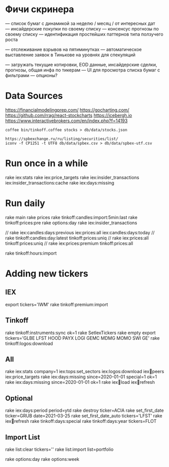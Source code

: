 # Фичи скринера
— список бумаг с динамикой за неделю / месяц / от интересных дат
— инсайдерские покупки по своему списку
— консенсус прогнозы по своему списку
— идентификация простейших паттернов типа ползучего роста

— отслеживание взрывов на пятиминутках
— автоматическое выставление заявок в Тинькове на уровнях для спекуляций

— загружать текущие котировки, EOD данные, инсайдерские сделки, прогнозы, общая инфа по тикерам
— UI для просмотра списка бумаг с фильтрами
— опционы?



# Data Sources

https://financialmodelingprep.com/
https://gocharting.com/
https://github.com/rrag/react-stockcharts
https://icebergh.io
https://www.interactivebrokers.com/en/index.php?f=14193

    coffee bin/tinkoff.coffee stocks > db/data/stocks.json

    https://spbexchange.ru/ru/listing/securities/list/
    iconv -f CP1251 -t UTF8 db/data/spbex.csv > db/data/spbex-utf.csv


# Run once in a while

rake iex:stats
rake iex:price_targets
rake iex:insider_transactions iex:insider_transactions:cache
rake iex:days:missing

# Run daily

rake main
rake prices
rake tinkoff:candles:import:5min:last
rake tinkoff:prices:pre
rake options:day
rake iex:insider_transactions

// rake iex:candles:days:previous iex:prices:all iex:candles:days:today
// rake tinkoff:candles:day:latest tinkoff:prices:uniq
// rake iex:prices:all tinkoff:prices:uniq
// rake iex:prices:premium tinkoff:prices:all

rake tinkoff:hours:import

# Adding new tickers

## IEX
export tickers='IWM'
rake tinkoff:premium:import

## Tinkoff
rake tinkoff:instruments:sync ok=1
rake SetIexTickers
rake empty
export tickers='GLBE LFST HOOD PAYX LOGI GEMC MDMG MOMO SWI GE'
rake tinkoff:logos:download

## All
rake iex:stats company=1 iex:tops:set_sectors iex:logos:download iex:symbols:peers iex:price_targets
rake iex:days:missing since=2020-01-01 special=1 ok=1
rake iex:days:missing since=2020-01-01 ok=1
rake iex:symbols:load iex:symbols:refresh

## Optional
rake iex:days:period period=ytd
rake destroy ticker=ACIA
rake set_first_date ticker=GRUB date=2021-03-25
rake set_first_date_auto tickers='LFST'
rake iex:symbols:refresh
rake tinkoff:days:special
rake tinkoff:days:year tickers=FLOT

## Import List

rake list:clear tickers=''
rake list:import list=portfolio


rake options:day
rake options:week
